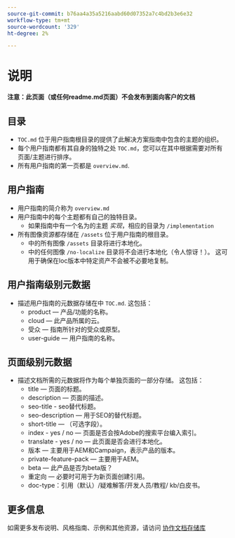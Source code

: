 ```yaml
---
source-git-commit: b76aa4a35a5216aabd60d07352a7c4bd2b3e6e32
workflow-type: tm+mt
source-wordcount: '329'
ht-degree: 2%

---
```

# 说明

**注意：此页面（或任何readme.md页面）不会发布到面向客户的文档**

## 目录

+ `TOC.md` 位于用户指南根目录的提供了此解决方案指南中包含的主题的组织。
+ 每个用户指南都有其自身的独特之处 `TOC.md`，您可以在其中根据需要对所有页面/主题进行排序。
+ 所有用户指南的第一页都是 `overview.md`.

## 用户指南

+ 用户指南的简介称为 `overview.md`
+ 用户指南中的每个主题都有自己的独特目录。
   + 如果指南中有一个名为的主题 *实现*，相应的目录为 `/implementation`
+ 所有图像资源都存储在 `/assets` 位于用户指南的根目录。
   + 中的所有图像 `/assets` 目录将进行本地化。
   + 中的任何图像 `/no-localize` 目录将不会进行本地化（令人惊讶！）。 这可用于确保在loc版本中特定资产不会被不必要地复制。

## 用户指南级别元数据

+ 描述用户指南的元数据存储在中 `TOC.md`. 这包括：
   + product — 产品/功能的名称。
   + cloud — 此产品所属的云。
   + 受众 — 指南所针对的受众或原型。
   + user-guide — 用户指南的名称。

## 页面级别元数据

+ 描述文档所需的元数据将作为每个单独页面的一部分存储。 这包括：
   + title — 页面的标题。
   + description — 页面的描述。
   + seo-title - seo替代标题。
   + seo-description — 用于SEO的替代标题。
   + short-title — （可选字段）。
   + index - yes / no — 页面是否会按Adobe的搜索平台编入索引。
   + translate - yes / no — 此页面是否会进行本地化。
   + 版本 — 主要用于AEM和Campaign，表示产品的版本。
   + private-feature-pack — 主要用于AEM。
   + beta — 此产品是否为beta版？
   + 重定向 — 必要时可用于为新页面创建引用。
   + doc-type：引用（默认）/疑难解答/开发人员/教程/ kb/白皮书。

## 更多信息

如需更多发布说明、风格指南、示例和其他资源，请访问 [协作文档存储库](https://git.corp.adobe.com/AdobeDocs/collaborative-doc-instructions)
